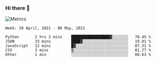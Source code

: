 ### Hi there 👋

![Metrics](https://github.com/radoapx/radoapx/blob/main/github-metrics.svg)

<!--START_SECTION:waka-->
```text
Week: 29 April, 2021 - 06 May, 2021

Python       2 hrs 2 mins    █████████████████▓░░░░░░░   70.45 % 
JSON         33 mins         ████▓░░░░░░░░░░░░░░░░░░░░   19.01 % 
JavaScript   12 mins         █▓░░░░░░░░░░░░░░░░░░░░░░░   07.31 % 
CSV          3 mins          ▒░░░░░░░░░░░░░░░░░░░░░░░░   01.77 % 
Other        1 min           ░░░░░░░░░░░░░░░░░░░░░░░░░   00.63 % 
```
<!--END_SECTION:waka-->

<!--
**radoapx/radoapx** is a ✨ _special_ ✨ repository because its `README.md` (this file) appears on your GitHub profile.

Here are some ideas to get you started:

- 🔭 I’m currently working on ...
- 🌱 I’m currently learning ...
- 👯 I’m looking to collaborate on ...
- 🤔 I’m looking for help with ...
- 💬 Ask me about ...
- 📫 How to reach me: ...
- 😄 Pronouns: ...
- ⚡ Fun fact: ...
-->
